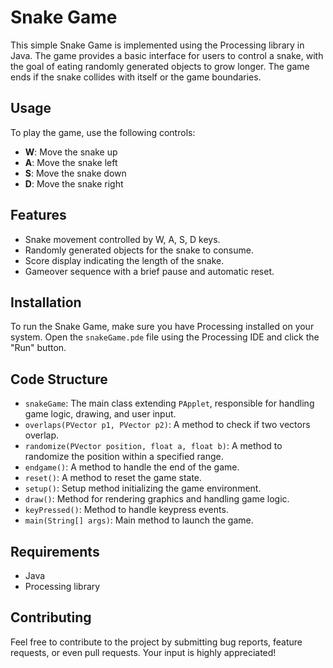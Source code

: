 # Snake Game

This simple Snake Game is implemented using the Processing library in Java. The game provides a basic interface for users to control a snake, with the goal of eating randomly generated objects to grow longer. The game ends if the snake collides with itself or the game boundaries.

## Usage

To play the game, use the following controls:
- **W**: Move the snake up
- **A**: Move the snake left
- **S**: Move the snake down
- **D**: Move the snake right

## Features

- Snake movement controlled by W, A, S, D keys.
- Randomly generated objects for the snake to consume.
- Score display indicating the length of the snake.
- Gameover sequence with a brief pause and automatic reset.

## Installation

To run the Snake Game, make sure you have Processing installed on your system. Open the `snakeGame.pde` file using the Processing IDE and click the "Run" button.

## Code Structure

- `snakeGame`: The main class extending `PApplet`, responsible for handling game logic, drawing, and user input.
- `overlaps(PVector p1, PVector p2)`: A method to check if two vectors overlap.
- `randomize(PVector position, float a, float b)`: A method to randomize the position within a specified range.
- `endgame()`: A method to handle the end of the game.
- `reset()`: A method to reset the game state.
- `setup()`: Setup method initializing the game environment.
- `draw()`: Method for rendering graphics and handling game logic.
- `keyPressed()`: Method to handle keypress events.
- `main(String[] args)`: Main method to launch the game.

## Requirements

- Java
- Processing library

## Contributing

Feel free to contribute to the project by submitting bug reports, feature requests, or even pull requests. Your input is highly appreciated!
